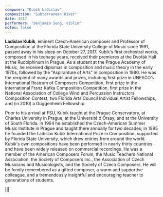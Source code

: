 ```yaml
---
composer: "Kubík Ladislav"
composition: "Subterranean River"
date: 2017
performers: "Benjamin Sung, violin"
notes: false
---
```

**Ladislav Kubík**, eminent Czech-American composer and Professor of Composition at the Florida State University College of Music since 1991, passed away in his sleep on October 27, 2017. Kubík's first orchestral works, composed in his teenage years, received their premieres at the Dvořák Hall at the Rudolphinum in Prague. As a student at the Prague Academy of Music, he received diplomas in composition and music theory in the early 1970s, followed by the "Aspiranture of Arts" in composition in 1980. He was the recipient of many awards and prizes, including first prize in UNESCO’s International Rostrum of Composers Competition, first prize in the International Franz Kafka Composition Competition, first prize in the National Association of College Wind and Percussion Instructors Composition Contest, two Florida Arts Council Individual Artist Fellowships, and (in 2010) a Guggenheim Fellowship.

Prior to his arrival at FSU, Kubík taught at the Prague Conservatory, at Charles University in Prague, at the Université d'Orsay, and at the University of South Florida. In 1994 he established the Czech-American Summer Music Institute in Prague and taught there annually for two decades; in 1995 he founded the Ladislav Kubík International Prize in Composition, supported by Florida State University, which drew entries from around the world. Kubík's own compositions have been performed in nearly thirty countries and have been widely released on commercial recordings. He was a member of the American Composers Forum, the Music Teachers National Association, the Society of Composers Inc., the Association of Czech Musicians and Musicologists, and the Society of Czech Composers. He will be fondly remembered as a gifted composer, a warm and supportive colleague, and a tremendously insightful and encouraging teacher to generations of students.

|||
